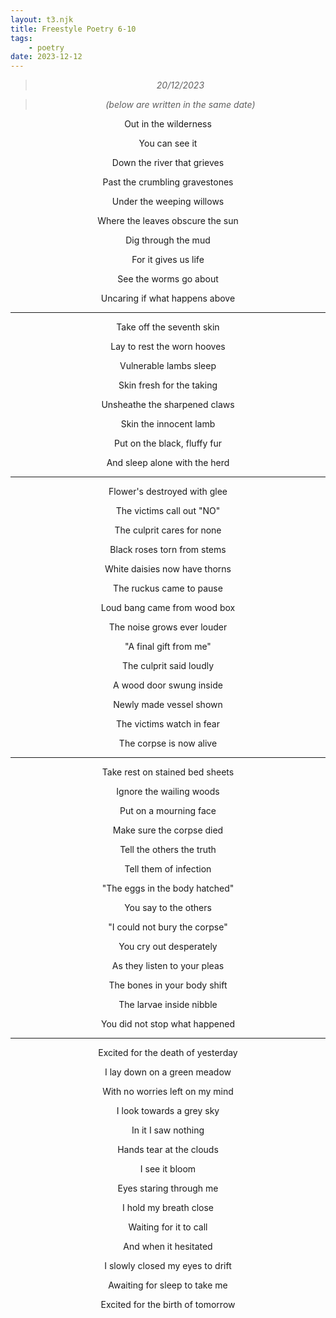 ```yaml
---
layout: t3.njk
title: Freestyle Poetry 6-10
tags:
    - poetry
date: 2023-12-12
---
```

<style>
   p{
    text-align: center;
   }
</style>

> *20/12/2023*

> *(below are written in the same date)*

Out in the wilderness

You can see it

Down the river that grieves

Past the crumbling gravestones

Under the weeping willows

Where the leaves obscure the sun

Dig through the mud

For it gives us life

See the worms go about

Uncaring if what happens above

---

Take off the seventh skin

Lay to rest the worn hooves

Vulnerable lambs sleep

Skin fresh for the taking

Unsheathe the sharpened claws

Skin the innocent lamb

Put on the black, fluffy fur

And sleep alone with the herd

---

Flower's destroyed with glee

The victims call out "NO"

The culprit cares for none

Black roses torn from stems

White daisies now have thorns

The ruckus came to pause

Loud bang came from wood box

The noise grows ever louder

"A final gift from me"

The culprit said loudly

A wood door swung inside

Newly made vessel shown

The victims watch in fear

The corpse is now alive

---

Take rest on stained bed sheets

Ignore the wailing woods

Put on a mourning face

Make sure the corpse died

Tell the others the truth

Tell them of infection

"The eggs in the body hatched"

You say to the others

"I could not bury the corpse"

You cry out desperately

As they listen to your pleas

The bones in your body shift

The larvae inside nibble

You did not stop what happened

---

Excited for the death of yesterday

I lay down on a green meadow

With no worries left on my mind

I look towards a grey sky

In it I saw nothing

Hands tear at the clouds

I see it bloom

Eyes staring through me

I hold my breath close

Waiting for it to call

And when it hesitated

I slowly closed my eyes to drift

Awaiting for sleep to take me

Excited for the birth of tomorrow